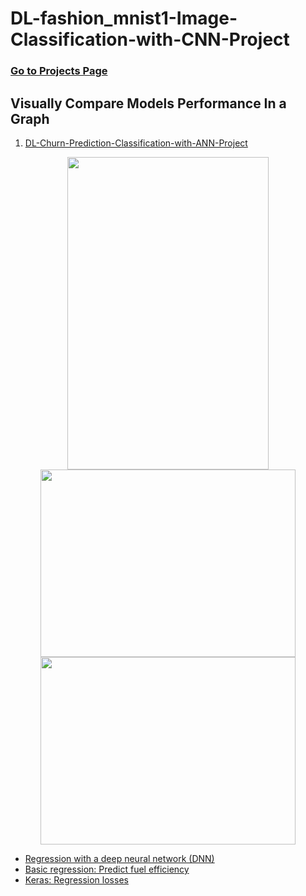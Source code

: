 # DL-fashion_mnist1-Image-Classification-with-CNN-Project

### [Go to Projects Page](https://github.com/celik-muhammed/15CS-Deep-Learning-Case-Studies-with-Python/blob/master/README.md)

## Visually Compare Models Performance In a Graph

01. [DL-Churn-Prediction-Classification-with-ANN-Project](./DL_Assignment-1-(Classification_with_ANN_Churn_Prediction)-Student.ipynb)

<div align='center'>

<img src='https://i.ibb.co/F6C4Jwt/download.png' alt='' width=80%, height=500>
<img src='https://i.ibb.co/FgMhRG8/download.png' alt='' width=90%, height=300>
<img src='https://i.ibb.co/PzfQ9b6/download.png' alt='' width=90%, height=300>
</div>

<!-- 
- [Fashion-MNIST with tf.Keras](https://blog.tensorflow.org/2018/04/fashion-mnist-with-tfkeras.html)
- [Fashion MNIST dataset, an alternative to MNIST](https://keras.io/api/datasets/fashion_mnist/) -->

- [Regression with a deep neural network (DNN)](https://www.tensorflow.org/tutorials/keras/regression#regression_with_a_deep_neural_network_dnn)
- [Basic regression: Predict fuel efficiency](https://www.tensorflow.org/tutorials/keras/regression)
- [Keras: Regression losses](https://keras.io/api/losses/regression_losses/)
